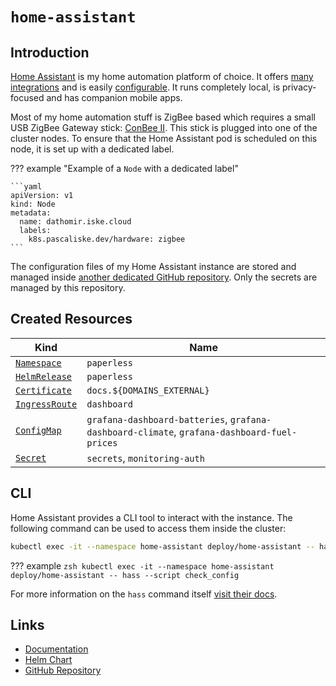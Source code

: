 # `home-assistant`

## Introduction

[Home Assistant](https://home-assistant.io) is my home automation platform of choice. It offers [many integrations](https://www.home-assistant.io/integrations/) and is easily [configurable](https://www.home-assistant.io/docs/configuration/). It runs completely local, is privacy-focused and has companion mobile apps.

Most of my home automation stuff is ZigBee based which requires a small USB ZigBee Gateway stick: [ConBee II](https://phoscon.de/en/conbee2). This stick is plugged into one of the cluster nodes. To ensure that the Home Assistant pod is scheduled on this node, it is set up with a dedicated label.

??? example "Example of a `Node` with a dedicated label"

    ```yaml
    apiVersion: v1
    kind: Node
    metadata:
      name: dathomir.iske.cloud
      labels:
        k8s.pascaliske.dev/hardware: zigbee
    ```

The configuration files of my Home Assistant instance are stored and managed inside [another dedicated GitHub repository](https://github.com/pascaliske/home-assistant). Only the secrets are managed by this repository.

## Created Resources

| Kind                                | Name                                                                                        |
| ----------------------------------- | ------------------------------------------------------------------------------------------- |
| [`Namespace`][ref-namespace]        | `paperless`                                                                                 |
| [`HelmRelease`][ref-helm-release]   | `paperless`                                                                                 |
| [`Certificate`][ref-certificate]    | `docs.${DOMAINS_EXTERNAL}`                                                                  |
| [`IngressRoute`][ref-ingress-route] | `dashboard`                                                                                 |
| [`ConfigMap`][ref-config-map]       | `grafana-dashboard-batteries`, `grafana-dashboard-climate`, `grafana-dashboard-fuel-prices` |
| [`Secret`][ref-secret]              | `secrets`, `monitoring-auth`                                                                |

[ref-namespace]: https://kubernetes.io/docs/reference/kubernetes-api/cluster-resources/namespace-v1/
[ref-helm-release]: https://fluxcd.io/docs/components/helm/helmreleases/
[ref-certificate]: https://cert-manager.io/docs/reference/api-docs/#cert-manager.io/v1.Certificate
[ref-ingress-route]: https://doc.traefik.io/traefik/routing/providers/kubernetes-crd/#kind-ingressroute
[ref-config-map]: https://kubernetes.io/docs/reference/kubernetes-api/config-and-storage-resources/config-map-v1/
[ref-secret]: https://kubernetes.io/docs/reference/kubernetes-api/config-and-storage-resources/secret-v1/

## CLI

Home Assistant provides a CLI tool to interact with the instance. The following command can be used to access them inside the cluster:

```zsh
kubectl exec -it --namespace home-assistant deploy/home-assistant -- hass --script <script>
```

??? example
    ```zsh
    kubectl exec -it --namespace home-assistant deploy/home-assistant -- hass --script check_config
    ```

For more information on the `hass` command itself [visit their docs](https://www.home-assistant.io/docs/tools/hass/).

## Links

- [Documentation](https://www.home-assistant.io/docs/)
- [Helm Chart](https://github.com/k8s-at-home/charts/tree/master/charts/stable/home-assistant)
- [GitHub Repository](https://github.com/home-assistant/core)
